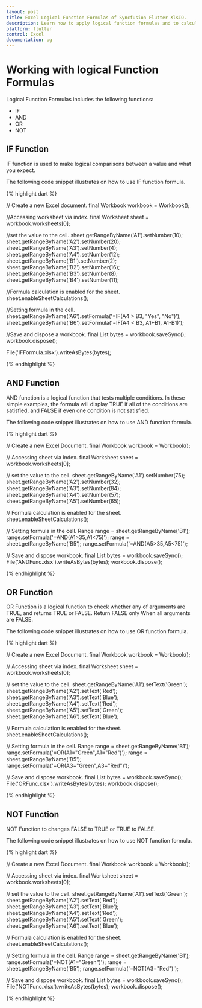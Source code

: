 ```yaml
---
layout: post
title: Excel Logical Function Formulas of Syncfusion Flutter XlsIO.
description: Learn how to apply logical function formulas and to calculate value in the cells of Excel worksheet using Syncfusion Flutter XlsIO. 
platform: flutter
control: Excel
documentation: ug
---
```


# Working with logical Function Formulas

Logical Function Formulas includes the following functions:

* IF
* AND
* OR
* NOT

## IF Function

IF function is used to make logical comparisons between a value and what you expect.

The following code snippet illustrates on how to use IF function formula.

{% highlight dart %}

// Create a new Excel document.
final Workbook workbook = Workbook();

//Accessing worksheet via index.
final Worksheet sheet = workbook.worksheets[0];

//set the value to the cell.
sheet.getRangeByName('A1').setNumber(10);
sheet.getRangeByName('A2').setNumber(20);
sheet.getRangeByName('A3').setNumber(4);
sheet.getRangeByName('A4').setNumber(12);
sheet.getRangeByName('B1').setNumber(2);
sheet.getRangeByName('B2').setNumber(16);
sheet.getRangeByName('B3').setNumber(8);
sheet.getRangeByName('B4').setNumber(11);

//Formula calculation is enabled for the sheet.
sheet.enableSheetCalculations();

//Setting formula in the cell.
sheet.getRangeByName('A6').setFormula('=IF(A4 > B3, \"Yes\", \"No\")');
sheet.getRangeByName('B6').setFormula('=IF(A4 < B3, A1+B1, A1-B1)');

//Save and dispose a workbook.
final List<int> bytes = workbook.saveSync();
workbook.dispose();

File('IFFormula.xlsx').writeAsBytes(bytes);

{% endhighlight %}

## AND Function

AND function is a logical function that tests multiple conditions. In these simple examples, the formula will display TRUE if all of the conditions are satisfied, and FALSE if even one condition is not satisfied.

The following code snippet illustrates on how to use AND function formula.

{% highlight dart %}

// Create a new Excel Document.
final Workbook workbook = Workbook();

// Accessing sheet via index.
final Worksheet sheet = workbook.worksheets[0];

// set the value to the cell.
sheet.getRangeByName('A1').setNumber(75);
sheet.getRangeByName('A2').setNumber(32);
sheet.getRangeByName('A3').setNumber(84);
sheet.getRangeByName('A4').setNumber(57);
sheet.getRangeByName('A5').setNumber(65);

// Formula calculation is enabled for the sheet.
sheet.enableSheetCalculations();

// Setting formula in the cell.
Range range = sheet.getRangeByName('B1');
range.setFormula('=AND(A1>35,A1<75)');
range = sheet.getRangeByName('B5');
range.setFormula('=AND(A5>35,A5<75)');

// Save and dispose workbook.
final List<int> bytes = workbook.saveSync();
File('ANDFunc.xlsx').writeAsBytes(bytes);
workbook.dispose();

{% endhighlight %}

## OR Function

OR Function is a logical function to check whether any of arguments are TRUE, and returns TRUE or FALSE. Return FALSE only When all arguments are FALSE. 

The following code snippet illustrates on how to use OR function formula.

{% highlight dart %}

// Create a new Excel Document.
final Workbook workbook = Workbook();

// Accessing sheet via index.
final Worksheet sheet = workbook.worksheets[0];

// set the value to the cell.
sheet.getRangeByName('A1').setText('Green');
sheet.getRangeByName('A2').setText('Red');
sheet.getRangeByName('A3').setText('Blue');
sheet.getRangeByName('A4').setText('Red');
sheet.getRangeByName('A5').setText('Green');
sheet.getRangeByName('A6').setText('Blue');

// Formula calculation is enabled for the sheet.
sheet.enableSheetCalculations();

// Setting formula in the cell.
Range range = sheet.getRangeByName('B1');
range.setFormula('=OR(A1=\"Green\",A1=\"Red\")');
range = sheet.getRangeByName('B5');
range.setFormula('=OR(A3=\"Green\",A3=\"Red\")');

// Save and dispose workbook.
final List<int> bytes = workbook.saveSync();
File('ORFunc.xlsx').writeAsBytes(bytes);
workbook.dispose();

{% endhighlight %}

## NOT Function

NOT Function to changes FALSE to TRUE or TRUE to FALSE.

The following code snippet illustrates on how to use NOT function formula.

{% highlight dart %}

// Create a new Excel Document.
final Workbook workbook = Workbook();

// Accessing sheet via index.
final Worksheet sheet = workbook.worksheets[0];

// set the value to the cell.
sheet.getRangeByName('A1').setText('Green');
sheet.getRangeByName('A2').setText('Red');
sheet.getRangeByName('A3').setText('Blue');
sheet.getRangeByName('A4').setText('Red');
sheet.getRangeByName('A5').setText('Green');
sheet.getRangeByName('A6').setText('Blue');

// Formula calculation is enabled for the sheet.
sheet.enableSheetCalculations();

// Setting formula in the cell.
Range range = sheet.getRangeByName('B1');
range.setFormula('=NOT(A1=\"Green\")');
range = sheet.getRangeByName('B5');
range.setFormula('=NOT(A3=\"Red\")');

// Save and dispose workbook.
final List<int> bytes = workbook.saveSync();
File('NOTFunc.xlsx').writeAsBytes(bytes);
workbook.dispose();

{% endhighlight %}

